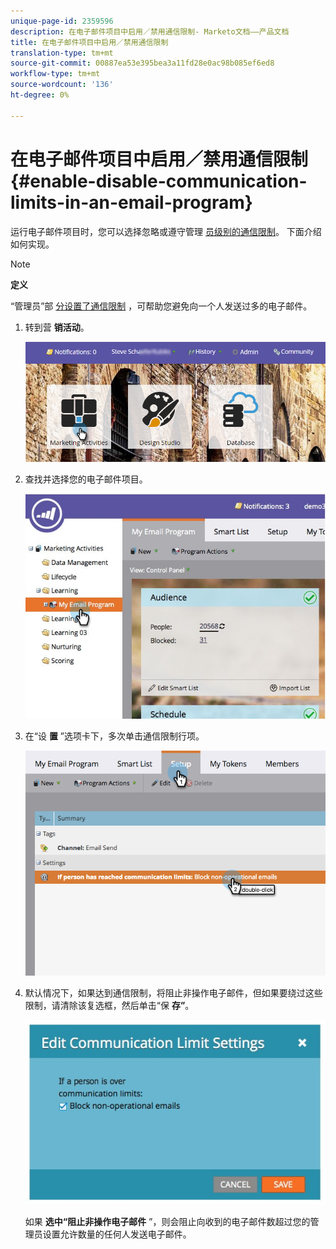 ```yaml
---
unique-page-id: 2359596
description: 在电子邮件项目中启用／禁用通信限制- Marketo文档——产品文档
title: 在电子邮件项目中启用／禁用通信限制
translation-type: tm+mt
source-git-commit: 00887ea53e395bea3a11fd28e0ac98b085ef6ed8
workflow-type: tm+mt
source-wordcount: '136'
ht-degree: 0%

---
```



# 在电子邮件项目中启用／禁用通信限制 {#enable-disable-communication-limits-in-an-email-program}

运行电子邮件项目时，您可以选择忽略或遵守管理 [员级别的通信限](../../../../product-docs/administration/email-setup/enable-communication-limits.md)[制](../../../../product-docs/administration/email-setup/enable-communication-limits.md)。 下面介绍如何实现。

>[!NOTE]
>
>**定义**
>
>“管理员”部 [分设置了通信限制](../../../../product-docs/administration/email-setup/enable-communication-limits.md) ，可帮助您避免向一个人发送过多的电子邮件。

1. 转到营 **销活动**。

   ![](assets/login-marketing-activities-3.png)

1. 查找并选择您的电子邮件项目。

   ![](assets/selectemailprogram-3.jpg)

1. 在“设 **置** ”选项卡下，多次单击通信限制行项。

   ![](assets/blockoperational.png)

1. 默认情况下，如果达到通信限制，将阻止非操作电子邮件，但如果要绕过这些限制，请清除该复选框，然后单击“保 **存”**。

   ![](assets/ifaperson.jpg)

   如果 **选中“阻止非操作电子邮件** ”，则会阻止向收到的电子邮件数超过您的管理员设置允许数量的任何人发送电子邮件。

